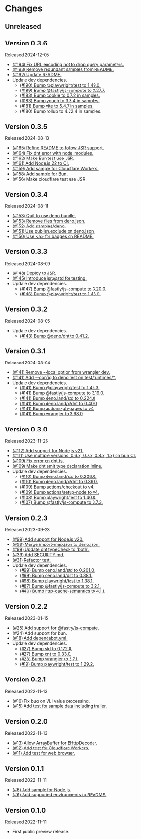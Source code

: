 # Changes

## Unreleased

## Version 0.3.6

Released 2024-12-05

- [(#194) Fix URL encoding not to drop query parameters.](https://github.com/dajiaji/bhttp-js/pull/194)
- [(#193) Remove redundant samples from README.](https://github.com/dajiaji/bhttp-js/pull/193)
- [(#192) Update README.](https://github.com/dajiaji/bhttp-js/pull/192)
- Update dev dependencies.
  - [(#190) Bump @playwright/test to 1.49.0.](https://github.com/dajiaji/bhttp-js/pull/190)
  - [(#189) Bump @fastly/js-compute to 3.27.7.](https://github.com/dajiaji/bhttp-js/pull/189)
  - [(#183) Bump cookie to 0.7.2 in samples.](https://github.com/dajiaji/bhttp-js/pull/183)
  - [(#183) Bump youch to 3.3.4 in samples.](https://github.com/dajiaji/bhttp-js/pull/183)
  - [(#181) Bump vite to 5.4.7 in samples.](https://github.com/dajiaji/bhttp-js/pull/181)
  - [(#180) Bump rollup to 4.22.4 in samples.](https://github.com/dajiaji/bhttp-js/pull/180)

## Version 0.3.5

Released 2024-08-13

- [(#165) Refine README to follow JSR support.](https://github.com/dajiaji/bhttp-js/pull/165)
- [(#164) Fix dnt error with node_modules.](https://github.com/dajiaji/bhttp-js/pull/164)
- [(#162) Make Bun test use JSR.](https://github.com/dajiaji/bhttp-js/pull/162)
- [(#161) Add Node.js 22 to CI.](https://github.com/dajiaji/bhttp-js/pull/161)
- [(#159) Add sample for Cloudflare Workers.](https://github.com/dajiaji/bhttp-js/pull/159)
- [(#158) Add sample for Bun.](https://github.com/dajiaji/bhttp-js/pull/158)
- [(#156) Make cloudflare test use JSR.](https://github.com/dajiaji/bhttp-js/pull/156)

## Version 0.3.4

Released 2024-08-11

- [(#153) Quit to use deno bundle.](https://github.com/dajiaji/bhttp-js/pull/153)
- [(#153) Remove files from deno.json.](https://github.com/dajiaji/bhttp-js/pull/153)
- [(#152) Add samples/deno.](https://github.com/dajiaji/bhttp-js/pull/152)
- [(#151) Use publish.exclude on deno.json.](https://github.com/dajiaji/bhttp-js/pull/151)
- [(#150) Use \<a\> for badges on README.](https://github.com/dajiaji/bhttp-js/pull/150)

## Version 0.3.3

Released 2024-08-09

- [(#148) Deploy to JSR.](https://github.com/dajiaji/bhttp-js/pull/148)
- [(#145) Introduce jsr:@std for testing.](https://github.com/dajiaji/bhttp-js/pull/145)
- Update dev dependencies.
  - [(#147) Bump @fastly/js-compute to 3.20.0.](https://github.com/dajiaji/bhttp-js/pull/147)
  - [(#146) Bump @playwright/test to 1.46.0.](https://github.com/dajiaji/bhttp-js/pull/146)

## Version 0.3.2

Released 2024-08-05

- Update dev dependencies.
  - [(#143) Bump @deno/dnt to 0.41.2.](https://github.com/dajiaji/bhttp-js/pull/143)

## Version 0.3.1

Released 2024-08-04

- [(#141) Remove --local option from wrangler dev.](https://github.com/dajiaji/bhttp-js/pull/141)
- [(#141) Add --config to deno test on test/runtimes/*.](https://github.com/dajiaji/bhttp-js/pull/141)
- Update dev dependencies.
  - [(#141) Bump @playwright/test to 1.45.3.](https://github.com/dajiaji/bhttp-js/pull/141)
  - [(#141) Bump @fastly/js-compute to 3.19.0.](https://github.com/dajiaji/bhttp-js/pull/141)
  - [(#141) Bump deno.land/std to 0.224.0](https://github.com/dajiaji/bhttp-js/pull/141)
  - [(#141) Bump deno.land/x/dnt to 0.40.0](https://github.com/dajiaji/bhttp-js/pull/141)
  - [(#141) Bump actions-gh-pages to v4](https://github.com/dajiaji/bhttp-js/pull/141)
  - [(#141) Bump wrangler to 3.68.0](https://github.com/dajiaji/bhttp-js/pull/141)

## Version 0.3.0

Released 2023-11-26

- [(#112) Add support for Node.js v21.](https://github.com/dajiaji/bhttp-js/pull/112)
- [(#111) Use multiple versions (0.6.x, 0.7.x, 0.8.x, 1.x) on bun CI.](https://github.com/dajiaji/bhttp-js/pull/111)
- [(#109) Fix error on dnt.ts.](https://github.com/dajiaji/bhttp-js/pull/109)
- [(#109) Make dnt emit type declaration inline.](https://github.com/dajiaji/bhttp-js/pull/109)
- Update dev dependencies.
  - [(#110) Bump deno.land/std to 0.208.0.](https://github.com/dajiaji/bhttp-js/pull/110)
  - [(#110) Bump deno.land/x/dnt to 0.39.0.](https://github.com/dajiaji/bhttp-js/pull/110)
  - [(#109) Bump actions/checkout to v4.](https://github.com/dajiaji/bhttp-js/pull/109)
  - [(#109) Bump actions/setup-node to v4.](https://github.com/dajiaji/bhttp-js/pull/109)
  - [(#108) Bump playwright/test to 1.40.0.](https://github.com/dajiaji/bhttp-js/pull/108)
  - [(#107) Bump @fastly/js-compute to 3.7.3.](https://github.com/dajiaji/bhttp-js/pull/107)

## Version 0.2.3

Released 2023-09-23

- [(#99) Add support for Node.js v20.](https://github.com/dajiaji/bhttp-js/pull/99)
- [(#99) Merge import-map.json to deno.json.](https://github.com/dajiaji/bhttp-js/pull/99)
- [(#99) Update dnt typeCheck to 'both'.](https://github.com/dajiaji/bhttp-js/pull/99)
- [(#39) Add SECURITY.md.](https://github.com/dajiaji/bhttp-js/pull/39)
- [(#31) Refactor test.](https://github.com/dajiaji/bhttp-js/pull/31)
- Update dev dependencies.
  - [(#99) Bump deno.land/std to 0.201.0.](https://github.com/dajiaji/bhttp-js/pull/99)
  - [(#99) Bump deno.land/dnt to 0.38.1.](https://github.com/dajiaji/bhttp-js/pull/99)
  - [(#98) Bump playwright/test to 1.38.1.](https://github.com/dajiaji/bhttp-js/pull/98)
  - [(#87) Bump @fastly/js-compute to 3.2.1.](https://github.com/dajiaji/bhttp-js/pull/87)
  - [(#40) Bump http-cache-semantics to 4.1.1.](https://github.com/dajiaji/bhttp-js/pull/40)

## Version 0.2.2

Released 2023-01-15

- [(#25) Add support for @fastry/js-compute.](https://github.com/dajiaji/bhttp-js/pull/25)
- [(#24) Add support for bun.](https://github.com/dajiaji/bhttp-js/pull/24)
- [(#18) Add dependabot.yml.](https://github.com/dajiaji/bhttp-js/pull/18)
- Update dev dependencies.
  - [(#27) Bump std to 0.172.0.](https://github.com/dajiaji/bhttp-js/pull/27)
  - [(#27) Bump dnt to 0.33.0.](https://github.com/dajiaji/bhttp-js/pull/27)
  - [(#23) Bump wrangler to 2.7.1.](https://github.com/dajiaji/bhttp-js/pull/23)
  - [(#19) Bump playwright/test to 1.29.2.](https://github.com/dajiaji/bhttp-js/pull/19)

## Version 0.2.1

Released 2022-11-13

- [(#16) Fix bug on VLI value processing.](https://github.com/dajiaji/bhttp-js/pull/16)
- [(#15) Add test for sample data including trailer.](https://github.com/dajiaji/bhttp-js/pull/15)

## Version 0.2.0

Released 2022-11-13

- [(#13) Allow ArrayBuffer for BHttpDecoder.](https://github.com/dajiaji/bhttp-js/pull/13)
- [(#12) Add test for Cloudflare Workers.](https://github.com/dajiaji/bhttp-js/pull/12)
- [(#11) Add test for web browser.](https://github.com/dajiaji/bhttp-js/pull/11)

## Version 0.1.1

Released 2022-11-11

- [(#6) Add sample for Node.js.](https://github.com/dajiaji/bhttp-js/pull/6)
- [(#6) Add supported environments to README.](https://github.com/dajiaji/bhttp-js/pull/6)

## Version 0.1.0

Released 2022-11-11

- First public preview release.
